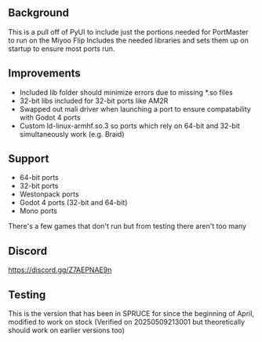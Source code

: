 
## Background
This is a pull off of PyUI to include just the portions needed for PortMaster to run on the Miyoo Flip
Includes the needed libraries and sets them up on startup to ensure most ports run.

## Improvements
- Included lib folder should minimize errors due to missing *.so files
- 32-bit libs included for 32-bit ports like AM2R
- Swapped out mali driver when launching a port to ensure compatability with Godot 4 ports
- Custom ld-linux-armhf.so.3 so ports which rely on 64-bit and 32-bit simultaneously work (e.g. Braid)

## Support
- 64-bit ports
- 32-bit ports 
- Westonpack ports
- Godot 4 ports (32-bit and 64-bit)
- Mono ports

There's a few games that don't run but from testing there aren't too many

## Discord
https://discord.gg/Z7AEPNAE9n

## Testing
This is the version that has been in SPRUCE for since the beginning of April, modified to work on stock
(Verified on 20250509213001 but theoretically should work on earlier versions too)